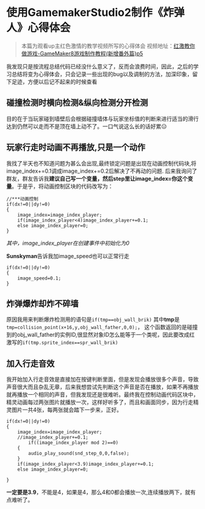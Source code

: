 # 使用GamemakerStudio2制作《炸弹人》心得体会

>本篇为观看up主红色激情的教学视频所写的心得体会
>视频地址：[红激教你做游戏-GameMaker8游戏制作教程(新增番外篇)p5](https://www.bilibili.com/video/BV1Es41167QH?p=5)

我发现只是按流程总结代码已经没什么意义了，反而会浪费时间，因此，之后的学习总结将变为心得体会，只会记录一些出现的bug以及调制的方法，加深印象，留下足迹，方便以后记不起来的时候查看

## 碰撞检测时横向检测&纵向检测分开检测

目的在于当玩家碰到墙壁后会根据碰撞墙体与玩家坐标值的判断来进行适当的滑行达到仍然可以走而不是顶在墙上动不了。一口气说这么长的话好累&#x1F611;

## 玩家行走时动画不再播放,只是一个动作

我找了半天也不知道问题为甚么会出现,最终锁定问题是出现在动画控制代码块,将image_index+=0.1调成image_index+=0.2后解决了不再动的问题.
后来我询问了群友，群友告诉我**建议自己写一个变量，然后step里让image_index=你这个变量**。于是乎，将动画控制区块的代码改写为：

```GML
//***动画控制
if(dx!=0||dy!=0)
{
	image_index=image_index_player;	
	if(image_index_player<4)image_index_player+=0.1;
	else image_index_player=0;
}
```

*其中，image_index_player在创建事件中初始化为0*

**Sunskyman**告诉我加image_speed也可以正常行走

```GML
if(dx!=0||dy!=0)
{
	image_speed=0.1;
}
```



## 炸弹爆炸却炸不碎墙

原因我用来判断爆炸检测用的语句是`if(tmp==obj_wall_brik)`
其中**tmp**是`tmp=collision_point(x+16,y,obj_wall_father,0,0);`，
这个函数返回的是碰撞到的obj_wall_father的实例ID,很显然对象ID怎么能等于一个类呢，因此要改成红激写的`if(tmp.sprite_index==spr_wall_brik)`

## 加入行走音效

我开始加入行走音效是直接加在按键判断里面，但是发现会播放很多个声音，导致声音很大而且杂乱无章，后来我想尝试先判断这个声音是否在播放，如果不再播放就再播放一个相同的声音，但我发现还是很难听。最终我在控制动画代码区块中，精灵动画每过两张图片就播放一次，这样好听多了，而且和画面同步，因为行走精灵图片一共4张，每两张就会踏下一步来，正好。

```GML
if(dx!=0||dy!=0)
{
	image_index=image_index_player;	
	//image_index_player+=0.1;
		if((image_index_player mod 2)==0)
	{
		audio_play_sound(snd_step_0,0,false);
	}
	if(image_index_player<3.9)image_index_player+=0.1;
	else image_index_player=0;

}
```

**一定要是3.9**，不能是4，如果是4，那么4和0都会播放一次,连续播放两下，就有点难听了。


